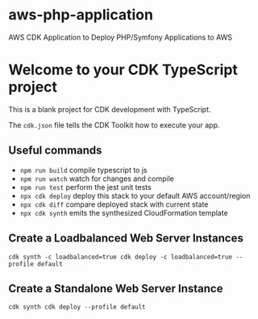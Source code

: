 # aws-php-application
AWS CDK Application to Deploy PHP/Symfony Applications to AWS

# Welcome to your CDK TypeScript project

This is a blank project for CDK development with TypeScript.

The `cdk.json` file tells the CDK Toolkit how to execute your app.

## Useful commands

* `npm run build`   compile typescript to js
* `npm run watch`   watch for changes and compile
* `npm run test`    perform the jest unit tests
* `npx cdk deploy`  deploy this stack to your default AWS account/region
* `npx cdk diff`    compare deployed stack with current state
* `npx cdk synth`   emits the synthesized CloudFormation template


## Create a Loadbalanced Web Server Instances
`
cdk synth -c loadbalanced=true
cdk deploy -c loadbalanced=true --profile default
`

## Create a Standalone Web Server Instance
`
cdk synth
cdk deploy --profile default
`